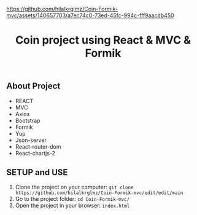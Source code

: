


https://github.com/hilalkrglmz/Coin-Formik-mvc/assets/140657703/a7ec74c0-73ed-45fc-994c-fff9aacdb450


<!DOCTYPE html>
<html lang="en">
<head>
    <meta charset="UTF-8">
    <meta name="viewport" content="width=device-width, initial-scale=1.0">
</head>
<body>
    <header>
        <h1>Coin project using React & MVC & Formik </h1>
    </header>
    <div class="container">
        <h2>About Project</h2>
            <ul>
                <li>REACT</li>
                <li>MVC</li>
                <li>Axios</li>
                <li>Bootstrap</li>
                <li>Formik</li>
                <li>Yup</li>
                <li>Json-server</li>
                <li>React-router-dom</li>
                <li>React-chartjs-2</li>
                </ul>
            <h2>SETUP and USE</h2>
        <ol>
            <li>Clone the project on your computer: <code>git clone https://github.com/hilalkrglmz/Coin-Formik-mvc/edit/edit/main</code></li>
            <li>Go to the project folder: <code>cd Coin-Formik-mvc/</code></li>
            <li>Open the project in your browser: <code>index.html</code></li>
        </ol>
    </div>
</body>
</html>
